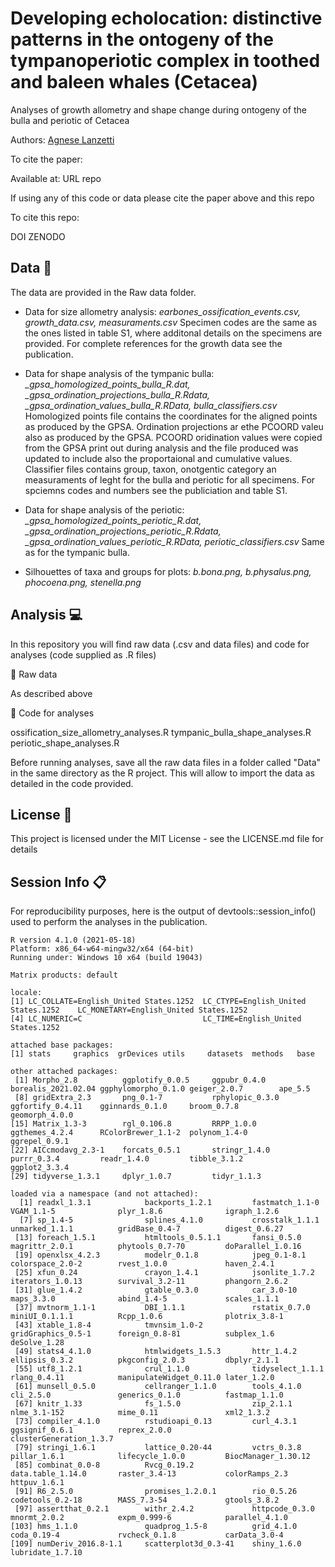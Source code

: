 # Developing echolocation: distinctive patterns in the ontogeny of the tympanoperiotic complex in toothed and baleen whales (Cetacea)
Analyses of growth allometry and shape change during ontogeny of the bulla and periotic of Cetacea 

Authors: [Agnese Lanzetti](mailto:agnese.lanzetti@gmail.com?subject=[GitHub]%20Earbones%20Paper%20Code)

To cite the paper:


Available at: URL repo

If using any of this code or data please cite the paper above and this repo

To cite this repo:


DOI ZENODO

## Data :floppy_disk: 

The data are provided in the Raw data folder.

- Data for size allometry analysis: *earbones_ossification_events.csv, growth_data.csv, measuraments.csv* 
Specimen codes are the same as the ones listed in table S1, where additonal details on the specimens are provided. For complete references for the growth data see the publication.

- Data for shape analysis of the tympanic bulla: *_gpsa_homologized_points_bulla_R.dat, _gpsa_ordination_projections_bulla_R.Rdata, _gpsa_ordination_values_bulla_R.RData, bulla_classifiers.csv*
Homologized points file contains the coordinates for the aligned points as produced by the GPSA. Ordination projections ar ethe PCOORD valeu also as produced by the GPSA. PCOORD oridination values were copied from the GPSA print out during analysis and the file produced was updated to include also the proportaional and cumulative values. Classifier files contains group, taxon, onotgentic category an measuraments of leght for the bulla and periotic for all specimens. For spciemns codes and numbers see the publiciation and table S1.

- Data for shape analysis of the periotic: *_gpsa_homologized_points_periotic_R.dat, _gpsa_ordination_projections_periotic_R.Rdata, _gpsa_ordination_values_periotic_R.RData, periotic_classifiers.csv*
Same as for the tympanic bulla.

- Silhouettes of taxa and groups for plots: *b.bona.png, b.physalus.png, phocoena.png, stenella.png*

## Analysis :computer:
In this repository you will find raw data (.csv and data files) and code for analyses (code supplied as .R files)

📁 Raw data

As described above

📁 Code for analyses

ossification_size_allometry_analyses.R
tympanic_bulla_shape_analyses.R
periotic_shape_analyses.R

Before running analyses, save all the raw data files in a folder called "Data" in the same directory as the R project. This will allow to import the data as detailed in the code provided.

## License 📃
This project is licensed under the MIT License - see the LICENSE.md file for details

## Session Info 📋
For reproducibility purposes, here is the output of devtools::session_info() used to perform the analyses in the publication.

```
R version 4.1.0 (2021-05-18)
Platform: x86_64-w64-mingw32/x64 (64-bit)
Running under: Windows 10 x64 (build 19043)

Matrix products: default

locale:
[1] LC_COLLATE=English_United States.1252  LC_CTYPE=English_United States.1252    LC_MONETARY=English_United States.1252
[4] LC_NUMERIC=C                           LC_TIME=English_United States.1252    

attached base packages:
[1] stats     graphics  grDevices utils     datasets  methods   base     

other attached packages:
 [1] Morpho_2.8          ggplotify_0.0.5     ggpubr_0.4.0        borealis_2021.02.04 ggphylomorpho_0.1.0 geiger_2.0.7        ape_5.5            
 [8] gridExtra_2.3       png_0.1-7           rphylopic_0.3.0     ggfortify_0.4.11    gginnards_0.1.0     broom_0.7.8         geomorph_4.0.0     
[15] Matrix_1.3-3        rgl_0.106.8         RRPP_1.0.0          ggthemes_4.2.4      RColorBrewer_1.1-2  polynom_1.4-0       ggrepel_0.9.1      
[22] AICcmodavg_2.3-1    forcats_0.5.1       stringr_1.4.0       purrr_0.3.4         readr_1.4.0         tibble_3.1.2        ggplot2_3.3.4      
[29] tidyverse_1.3.1     dplyr_1.0.7         tidyr_1.1.3        

loaded via a namespace (and not attached):
  [1] readxl_1.3.1            backports_1.2.1         fastmatch_1.1-0         VGAM_1.1-5              plyr_1.8.6              igraph_1.2.6           
  [7] sp_1.4-5                splines_4.1.0           crosstalk_1.1.1         unmarked_1.1.1          gridBase_0.4-7          digest_0.6.27          
 [13] foreach_1.5.1           htmltools_0.5.1.1       fansi_0.5.0             magrittr_2.0.1          phytools_0.7-70         doParallel_1.0.16      
 [19] openxlsx_4.2.3          modelr_0.1.8            jpeg_0.1-8.1            colorspace_2.0-2        rvest_1.0.0             haven_2.4.1            
 [25] xfun_0.24               crayon_1.4.1            jsonlite_1.7.2          iterators_1.0.13        survival_3.2-11         phangorn_2.6.2         
 [31] glue_1.4.2              gtable_0.3.0            car_3.0-10              maps_3.3.0              abind_1.4-5             scales_1.1.1           
 [37] mvtnorm_1.1-1           DBI_1.1.1               rstatix_0.7.0           miniUI_0.1.1.1          Rcpp_1.0.6              plotrix_3.8-1          
 [43] xtable_1.8-4            tmvnsim_1.0-2           gridGraphics_0.5-1      foreign_0.8-81          subplex_1.6             deSolve_1.28           
 [49] stats4_4.1.0            htmlwidgets_1.5.3       httr_1.4.2              ellipsis_0.3.2          pkgconfig_2.0.3         dbplyr_2.1.1           
 [55] utf8_1.2.1              crul_1.1.0              tidyselect_1.1.1        rlang_0.4.11            manipulateWidget_0.11.0 later_1.2.0            
 [61] munsell_0.5.0           cellranger_1.1.0        tools_4.1.0             cli_2.5.0               generics_0.1.0          fastmap_1.1.0          
 [67] knitr_1.33              fs_1.5.0                zip_2.1.1               nlme_3.1-152            mime_0.11               xml2_1.3.2             
 [73] compiler_4.1.0          rstudioapi_0.13         curl_4.3.1              ggsignif_0.6.1          reprex_2.0.0            clusterGeneration_1.3.7
 [79] stringi_1.6.1           lattice_0.20-44         vctrs_0.3.8             pillar_1.6.1            lifecycle_1.0.0         BiocManager_1.30.12    
 [85] combinat_0.0-8          Rvcg_0.19.2             data.table_1.14.0       raster_3.4-13           colorRamps_2.3          httpuv_1.6.1           
 [91] R6_2.5.0                promises_1.2.0.1        rio_0.5.26              codetools_0.2-18        MASS_7.3-54             gtools_3.8.2           
 [97] assertthat_0.2.1        withr_2.4.2             httpcode_0.3.0          mnormt_2.0.2            expm_0.999-6            parallel_4.1.0         
[103] hms_1.1.0               quadprog_1.5-8          grid_4.1.0              coda_0.19-4             rvcheck_0.1.8           carData_3.0-4          
[109] numDeriv_2016.8-1.1     scatterplot3d_0.3-41    shiny_1.6.0             lubridate_1.7.10      
```
